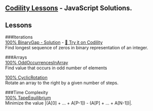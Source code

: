 ## [Codility Lessons](https://codility.com/programmers/lessons/)  - JavaScript Solutions.

Lessons
---------------
###Iterations  
[100% BinaryGap - Solution](https://github.com/alexpechkarev/codility-lessons-js/blob/master/BinaryGap.js)  - [:link: Try it on Codility](https://codility.com/programmers/task/odd_occurrences_in_array/)  
Find longest sequence of zeros in binary representation of an integer.

###Arrays  
[100% OddOccurrencesInArray](https://github.com/alexpechkarev/codility-lessons-js/blob/master/OddOccurrencesInArray.js)  
Find value that occurs in odd number of elements  

[100% CyclicRotation](https://github.com/alexpechkarev/codility-lessons-js/blob/master/CyclicRotation.js)  
Rotate an array to the right by a given number of steps.  

###Time Complexity  
[100% TapeEquilibrium](https://github.com/alexpechkarev/codility-lessons-js/blob/master/TapeEquilibrium.js)  
Minimize the value |(A[0] + ... + A[P-1]) - (A[P] + ... + A[N-1])|.
